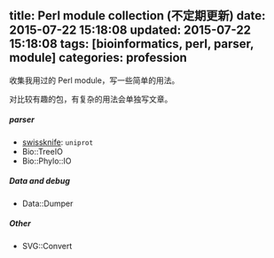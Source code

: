 title: Perl module collection (不定期更新)
date: 2015-07-22 15:18:08
updated: 2015-07-22 15:18:08
tags: [bioinformatics, perl, parser, module] 
categories: profession
---
收集我用过的 Perl module，写一些简单的用法。

对比较有趣的包，有复杂的用法会单独写文章。

##### parser
- [swissknife](http://sourceforge.net/projects/swissknife/?source=navbar): `uniprot`
- Bio::TreeIO
- Bio::Phylo::IO

##### Data and debug
- Data::Dumper


##### Other 
- SVG::Convert

